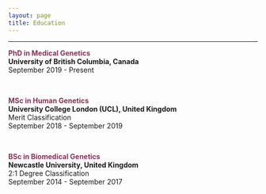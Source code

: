```yaml
---
layout: page
title: Education
---
```

<hr>

**<span style="color: #8b3058"> PhD in Medical Genetics </span>**  
**University of British Columbia, Canada**  
September 2019 - Present  

<br>  

**<span style="color: #8b3058"> MSc in Human Genetics </span>**  
**University College London (UCL), United Kingdom**   
Merit Classification  
September 2018 - September 2019  

<br>  

**<span style="color: #8b3058"> BSc in Biomedical Genetics </span>**  
**Newcastle University, United Kingdom**  
2:1 Degree Classification  
September 2014 - September 2017  

<br>  
